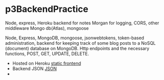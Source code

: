 # p3BackendPractice


Node, express, Heroku backend for notes
Morgan for logging, CORS, other middleware
Mongo db(Atlas), mongoose

Node, Express, MongoDB, mongoose, jsonwebtokens, token-based administration, backend for keeping track of some blog posts to a NoSQL (document) database on MongoDB. Http endpoints and the necessary functions, POST, GET, UPDATE, DELETE.
<ul>
<li>Hosted on Heroku <a href="https://react-heluni-p3practice.herokuapp.com/">static frontend</a></li>
<li>Backend JSON <a href="https://react-heluni-p3practice.herokuapp.com/api/notes">JSON</a><li>
</ul>
